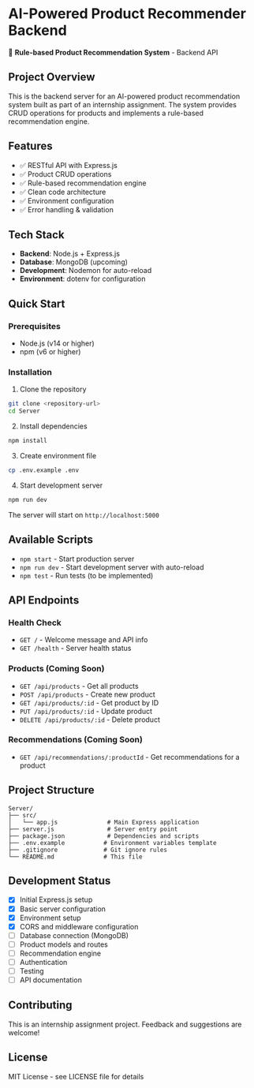 # AI-Powered Product Recommender Backend

🚀 **Rule-based Product Recommendation System** - Backend API

## Project Overview

This is the backend server for an AI-powered product recommendation system built as part of an internship assignment. The system provides CRUD operations for products and implements a rule-based recommendation engine.

## Features

- ✅ RESTful API with Express.js
- ✅ Product CRUD operations
- ✅ Rule-based recommendation engine
- ✅ Clean code architecture
- ✅ Environment configuration
- ✅ Error handling & validation

## Tech Stack

- **Backend**: Node.js + Express.js
- **Database**: MongoDB (upcoming)
- **Development**: Nodemon for auto-reload
- **Environment**: dotenv for configuration

## Quick Start

### Prerequisites
- Node.js (v14 or higher)
- npm (v6 or higher)

### Installation

1. Clone the repository
```bash
git clone <repository-url>
cd Server
```

2. Install dependencies
```bash
npm install
```

3. Create environment file
```bash
cp .env.example .env
```

4. Start development server
```bash
npm run dev
```

The server will start on `http://localhost:5000`

## Available Scripts

- `npm start` - Start production server
- `npm run dev` - Start development server with auto-reload
- `npm test` - Run tests (to be implemented)

## API Endpoints

### Health Check
- `GET /` - Welcome message and API info
- `GET /health` - Server health status

### Products (Coming Soon)
- `GET /api/products` - Get all products
- `POST /api/products` - Create new product
- `GET /api/products/:id` - Get product by ID
- `PUT /api/products/:id` - Update product
- `DELETE /api/products/:id` - Delete product

### Recommendations (Coming Soon)
- `GET /api/recommendations/:productId` - Get recommendations for a product

## Project Structure

```
Server/
├── src/
│   └── app.js              # Main Express application
├── server.js               # Server entry point
├── package.json            # Dependencies and scripts
├── .env.example           # Environment variables template
├── .gitignore             # Git ignore rules
└── README.md              # This file
```

## Development Status

- [x] Initial Express.js setup
- [x] Basic server configuration
- [x] Environment setup
- [x] CORS and middleware configuration
- [ ] Database connection (MongoDB)
- [ ] Product models and routes
- [ ] Recommendation engine
- [ ] Authentication
- [ ] Testing
- [ ] API documentation

## Contributing

This is an internship assignment project. Feedback and suggestions are welcome!

## License

MIT License - see LICENSE file for details
